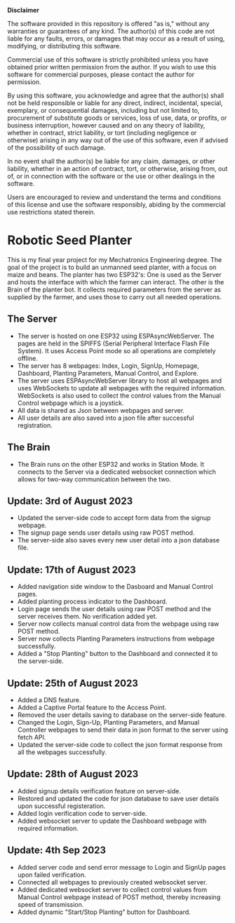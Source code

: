 **Disclaimer**

The software provided in this repository is offered "as is," without any warranties or guarantees of any kind. The author(s) of this code are not liable for any faults, errors, or damages that may occur as a result of using, modifying, or distributing this software. 

Commercial use of this software is strictly prohibited unless you have obtained prior written permission from the author. If you wish to use this software for commercial purposes, please contact the author for permission.

By using this software, you acknowledge and agree that the author(s) shall not be held responsible or liable for any direct, indirect, incidental, special, exemplary, or consequential damages, including but not limited to, procurement of substitute goods or services, loss of use, data, or profits, or business interruption, however caused and on any theory of liability, whether in contract, strict liability, or tort (including negligence or otherwise) arising in any way out of the use of this software, even if advised of the possibility of such damage.

In no event shall the author(s) be liable for any claim, damages, or other liability, whether in an action of contract, tort, or otherwise, arising from, out of, or in connection with the software or the use or other dealings in the software.

Users are encouraged to review and understand the terms and conditions of this license and use the software responsibly, abiding by the commercial use restrictions stated therein.





# Robotic Seed Planter
This is my final year project for my Mechatronics Engineering degree.
The goal of the project is to build an unmanned seed planter, with a focus on maize and beans.
The planter has two ESP32's:
    One is used as the Server and hosts the interface with which the farmer can interact.
    The other is the Brain of the planter bot. It collects required parameters from the server as supplied by the farmer, and uses those to carry out all needed operations.

## The Server
- The server is hosted on one ESP32 using ESPAsyncWebServer. The pages are held in the SPIFFS (Serial Peripheral Interface Flash File System). It uses Access Point mode so all operations are completely offline.
- The server has 8 webpages: Index, Login, SignUp, Homepage, Dashboard, Planting Parameters, Manual Control, and Explore.
- The server uses ESPAsyncWebServer library to host all webpages and uses WebSockets to update all webpages with the required information. WebSockets is also used to collect the control values from the Manual Control webpage which is a joystick.
- All data is shared as Json between webpages and server.
- All user details are also saved into a json file after successful registration.

## The Brain
- The Brain runs on the other ESP32 and works in Station Mode. It connects to the Server via a dedicated websocket connection which allows for two-way communication between the two. 

## Update: 3rd of August 2023
- Updated the server-side code to accept form data from the signup webpage.
- The signup page sends user details using raw POST method.
- The server-side also saves every new user detail into a json database file.

## Update: 17th of August 2023
- Added navigation side window to the Dasboard and Manual Control pages.
- Added planting process indicator to the Dashboard.
- Login page sends the user details using raw POST method and the server receives them. No verification added yet.
- Server now collects manual control data from the webpage using raw POST method.
- Server now collects Planting Parameters instructions from webpage successfully.
- Added a "Stop Planting" button to the Dashboard and connected it to the server-side.

## Update: 25th of August 2023
- Added a DNS feature.
- Added a Captive Portal feature to the Access Point.
- Removed the user details saving to database on the server-side feature.
- Changed the Login, Sign-Up, Planting Parameters, and Manual Controller webpages to send their data in json format to the server using fetch API.
- Updated the server-side code to collect the json format response from all the webpages successfully.

## Update: 28th of August 2023
- Added signup details verification feature on server-side.
- Restored and updated the code for json database to save user details upon successful registeration.
- Added login verification code to server-side.
- Added websocket server to update the Dashboard webpage with required information.

## Update: 4th Sep 2023
- Added server code and send error message to Login and SignUp pages upon failed verification.
- Connected all webpages to previously created websocket server.
- Added dedicated websocket server to collect control values from Manual Control webpage instead of POST method, thereby increasing speed of transmission.
- Added dynamic "Start/Stop Planting" button for Dashboard.